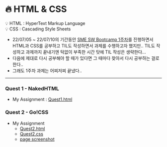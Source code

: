 # :fire: HTML & CSS

:bulb: HTML : HyperText Markup Language <br>
:bulb: CSS : Cascading Style Sheets

- 22/07/05 ~ 22/07/10의 기간동안 [SME SW Bootcamp 1주차](.../sme-swbootcamp-hw-repository/week-1-quest/yongchoooon)를 진행하면서 HTML과 CSS를 공부하고 TIL도 작성하면서 과제를 수행하고자 했지만.. TIL도 작성하고 과제까지 끝내기엔 턱없이 부족한 시간 탓에 TIL 작성은 생략한다... 
- 다음에 제대로 다시 공부해야 할 때가 있다면 그 때마다 찾아서 다시 공부하는 걸로 한다..
- 그래도 1주차 과제는 어찌저찌 끝냈다..
---
### Quest 1 - NakedHTML
- My Assignment : [Quest1.html](./yongchoooon/Quest1.html)
### Quest 2 - Go!CSS
- My Assignment
  - [Quest2.html](./yongchoooon/Quest2.html)
  - [Quest2.css](./yongchoooon/Quest2.css)
  - [page screenshot](./yongchoooon/yongchoooon_Quest2_screen.png)



